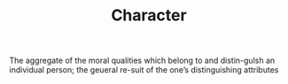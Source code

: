 ---
title: Character
letter: C
permalink: "/definitions/bld-character.html"
body: The aggregate of the moral qualities which belong to and distin-gulsh an individual
  person; the geueral re-suit of the one’s distinguishing attributes
published_at: '2018-07-07'
source: Black's Law Dictionary 2nd Ed (1910)
layout: post
---